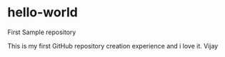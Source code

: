 # hello-world
First Sample repository

This is my first GitHub repository creation experience and i love it.  Vijay
